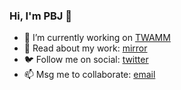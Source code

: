 ### Hi, I'm PBJ 👋

- 🔭 I’m currently working on [TWAMM](https://www.paradigm.xyz/2021/07/twamm)
- 📝 Read about my work: [mirror](https://mirror.xyz/0x70626a.eth)
- 🐦 Follow me on social: [twitter](https://twitter.com/0x70626a)
- 📫 Msg me to collaborate: [email](0x70626a@gmail.com)
